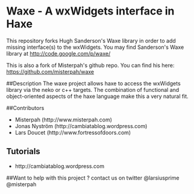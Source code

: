 Waxe - A wxWidgets interface in Haxe
=

This repository forks Hugh Sanderson's Waxe library in order to add missing interface(s) to the wxWidgets. You may find Sanderson's Waxe library at http://code.google.com/p/waxe/

This is also a fork of Misterpah's github repo. You can find his here: https://github.com/misterpah/waxe

##Description 
The waxe project allows haxe to access the wxWidgets library via the neko or c++ targets. The combination of functional and object-oriented aspects of the haxe language make this a very natural fit. 

##Contributors
<ul>
<li>Misterpah (http://www.misterpah.com)</li>
<li>Jonas Nyström (http://cambiatablog.wordpress.com)</li>
<li>Lars Doucet (http://www.fortressofdoors.com)</li>
</ul>

## Tutorials
<ul>
	<li>http://cambiatablog.wordpress.com</li>
</ul>

##Want to help with this project ?
contact us on twitter 
@larsiusprime
@misterpah